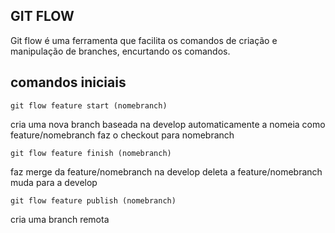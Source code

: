 ## GIT FLOW

Git flow é uma ferramenta que facilita os comandos de criação e manipulação de branches, encurtando os comandos.

## comandos iniciais

    git flow feature start (nomebranch)

cria uma nova branch baseada na develop
automaticamente a nomeia como feature/nomebranch
faz o checkout para nomebranch

    git flow feature finish (nomebranch)

faz merge da feature/nomebranch na develop
deleta a feature/nomebranch
muda para a develop

    git flow feature publish (nomebranch)

cria uma branch remota